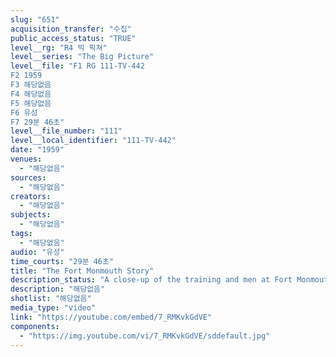 ```yaml
---
slug: "651"
acquisition_transfer: "수집"
public_access_status: "TRUE"
level__rg: "R4 빅 픽쳐"
level__series: "The Big Picture"
level__file: "F1 RG 111-TV-442
F2 1959
F3 해당없음
F4 해당없음
F5 해당없음
F6 유성
F7 29분 46초"
level__file_number: "111"
level__local_identifier: "111-TV-442"
date: "1959"
venues: 
  - "해당없음"
sources: 
  - "해당없음"
creators: 
  - "해당없음"
subjects: 
  - "해당없음"
tags: 
  - "해당없음"
audio: "유성"
time_courts: "29분 46초"
title: "The Fort Monmouth Story"
description_status: "A close-up of the training and men at Fort Monmouth where the latest electronics and communications equipment is used to train specialists who soon will man communications posts throughout the world."
description: "해당없음"
shotlist: "해당없음"
media_type: "video"
link: "https://youtube.com/embed/7_RMKvkGdVE"
components: 
  - "https://img.youtube.com/vi/7_RMKvkGdVE/sddefault.jpg"
---
```

